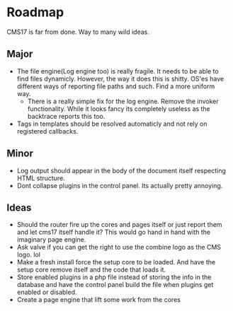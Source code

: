 Roadmap
==========
CMS17 is far from done. Way to many wild ideas.

Major
----------
* The file engine(Log engine too) is really fragile. It needs to be able to find files dynamicly. However, the way it does this is shitty. OS'es have different ways of reporting file paths and such. Find a more uniform way.
  * There is a really simple fix for the log engine. Remove the invoker functionality. While it looks fancy its completely useless as the backtrace reports this too.
* Tags in templates should be resolved automaticly and not rely on registered callbacks.

Minor
----------
* Log output should appear in the body of the document itself respecting HTML structure.
* Dont collapse plugins in the control panel. Its actually pretty annoying.

Ideas
----------
* Should the router fire up the cores and pages itself or just report them and let cms17 itself handle it? This would go hand in hand with the imaginary page engine.
* Ask valve if you can get the right to use the combine logo as the CMS logo. lol
* Make a fresh install force the setup core to be loaded. And have the setup core remove itself and the code that loads it.
* Store enabled plugins in a php file instead of storing the info in the database and have the control panel build the file when plugins get enabled or disabled.
* Create a page engine that lift some work from the cores
